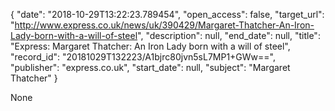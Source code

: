 {
  "date": "2018-10-29T13:22:23.789454", 
  "open_access": false, 
  "target_url": "http://www.express.co.uk/news/uk/390429/Margaret-Thatcher-An-Iron-Lady-born-with-a-will-of-steel", 
  "description": null, 
  "end_date": null, 
  "title": "Express: Margaret Thatcher: An Iron Lady born with a will of steel", 
  "record_id": "20181029T132223/A1bjrc80jvn5sL7MP1+GWw==", 
  "publisher": "express.co.uk", 
  "start_date": null, 
  "subject": "Margaret Thatcher"
}

None
